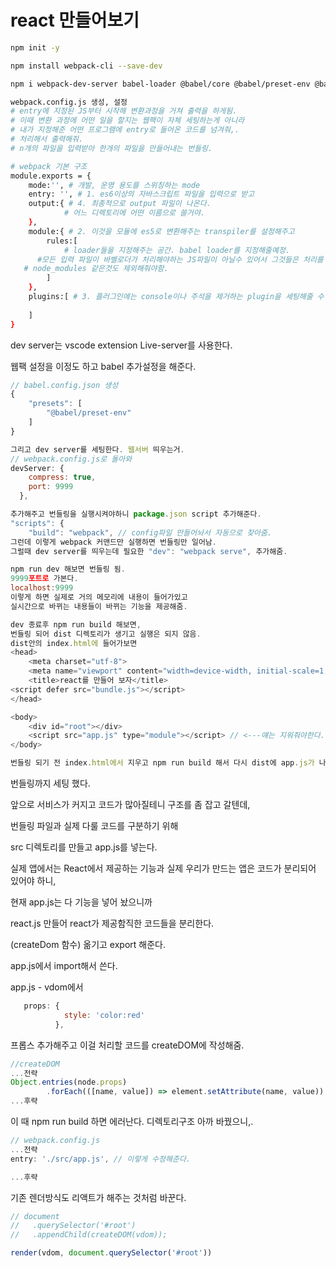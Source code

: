 # react 만들어보기

```bash
npm init -y

npm install webpack-cli --save-dev

npm i webpack-dev-server babel-loader @babel/core @babel/preset-env @babel/preset-react html-webpack-plugin --save-dev

webpack.config.js 생성, 설정
# entry에 지정된 JS부터 시작해 변환과정을 거쳐 출력을 하게됨.
# 이때 변환 과정에 어떤 일을 할지는 웹팩이 자체 세팅하는게 아니라
# 내가 지정해준 어떤 프로그램에 entry로 들어온 코드를 넘겨줘,.
# 처리해서 출력해줘.
# n개의 파일을 입력받아 한개의 파일을 만들어내는 번들링.

# webpack 기본 구조
module.exports = {
    mode:'', # 개발, 운영 용도를 스위칭하는 mode
    entry: '', # 1. es6이상의 자바스크립트 파일을 입력으로 받고
    output:{ # 4. 최종적으로 output 파일이 나온다.
            # 어느 디렉토리에 어떤 이름으로 쓸거야.
    },
    module:{ # 2. 이것을 모듈에 es5로 변환해주는 transpiler를 설정해주고
        rules:[
            # loader들을 지정해주는 공간. babel loader를 지정해줄예정.
      #모든 입력 파일이 바벨로더가 처리해야하는 JS파일이 아닐수 있어서 그것들은 처리를 못하니 얘한테 필요없는 파일들은 제거해줘야함. test:/\.js$/ 이런 정규식 형태로
   # node_modules 같은것도 제외해줘야함.
        ]
    },
    plugins:[ # 3. 플러그인에는 console이나 주석을 제거하는 plugin을 세팅해줄 수 있다.
        
    ]
}

```

dev server는 vscode extension Live-server를 사용한다.

웹팩 설정을 이정도 하고 babel 추가설정을 해준다.

```js
// babel.config.json 생성
{
    "presets": [
        "@babel/preset-env"
    ]
}

그리고 dev server를 세팅한다. 웹서버 띄우는거.
// webpack.config.js로 돌아와
devServer: {
    compress: true,
    port: 9999
  },

추가해주고 번들링을 실행시켜야하니 package.json script 추가해준다.
"scripts": {
    "build": "webpack", // config파일 만들어놔서 자동으로 찾아줌.
그런데 이렇게 webpack 커맨드만 실행하면 번들링만 일어남.
그럴때 dev server를 띄우는데 필요한 "dev": "webpack serve", 추가해줌.

npm run dev 해보면 번들링 됨.
9999포트로 가본다.
localhost:9999
이렇게 하면 실제로 거의 메모리에 내용이 들어가있고
실시간으로 바뀌는 내용들이 바뀌는 기능을 제공해줌.

dev 종료후 npm run build 해보면,
번들링 되어 dist 디렉토리가 생기고 실행은 되지 않음.
dist안의 index.html에 들어가보면
<head>
    <meta charset="utf-8">
    <meta name="viewport" content="width=device-width, initial-scale=1, shrink-to-fit=no">
    <title>react를 만들어 보자</title>
<script defer src="bundle.js"></script> 
</head>

<body>
    <div id="root"></div>
    <script src="app.js" type="module"></script> // <---얘는 지워줘야한다.
</body>

번들링 되기 전 index.html에서 지우고 npm run build 해서 다시 dist에 app.js가 나오지 않도록 한다.

```

번들링까지 세팅 했다.

앞으로 서비스가 커지고 코드가 많아질테니 구조를 좀 잡고 갈텐데,

번들링 파일과 실제 다룰 코드를 구분하기 위해

src 디렉토리를 만들고 app.js를 넣는다.

실제 앱에서는 React에서 제공하는 기능과 실제 우리가 만드는 앱은 코드가 분리되어 있어야 하니,

현재 app.js는 다 기능을 넣어 놨으니까

react.js 만들어 react가 제공함직한 코드들을 분리한다.

(createDom 함수) 옮기고 export 해준다.

app.js에서 import해서 쓴다.

app.js - vdom에서

```js
   props: {
            style: 'color:red'
          },
```

프롭스 추가해주고 이걸 처리할 코드를 createDOM에 작성해줌.

```js
//createDOM
...전략
Object.entries(node.props)
        .forEach(([name, value]) => element.setAttribute(name, value))
...후략
```

이 때 npm run build 하면 에러난다. 디렉토리구조 아까 바꿨으니,.

```js
// webpack.config.js
...전략
entry: './src/app.js', // 이렇게 수정해준다.

...후략

```

기존 렌더방식도 리액트가 해주는 것처럼 바꾼다.

```js
// document
//   .querySelector('#root')
//   .appendChild(createDOM(vdom));

render(vdom, document.querySelector('#root'))
```
